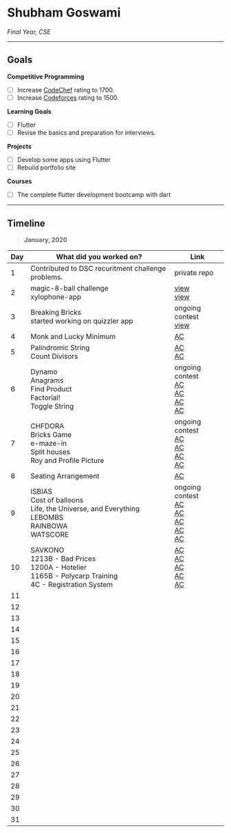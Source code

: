 # Shubham Goswami

*Final Year, CSE*

---

## Goals

**Competitive Programming**
- [ ] Increase [CodeChef](https://www.codechef.com/users/sgshubham98) rating to 1700.
- [ ] Increase [Codeforces](https://codeforces.com/profile/sgshubham98) rating to 1500.

**Learning Goals**
- [ ] Flutter
- [ ] Revise the basics and preparation for interviews.

**Projects**
- [ ] Develop some apps using Flutter
- [ ] Rebuild portfolio site

**Courses**
- [ ] The complete flutter development bootcamp with dart

---

## Timeline

> **January, 2020**

|Day|What did you worked on?|Link|
|-------|------|--------|
|1|Contributed to DSC recuritment challenge problems.|private repo|
|2|magic-8-ball challenge<br>xylophone-app|[view](https://github.com/sgshubham98/magic-8-ball-flutter)<br>[view](https://github.com/sgshubham98/xylophone-flutter)|
|3|Breaking Bricks<br>started working on quizzler app|ongoing contest<br>[view]()|
|4|Monk and Lucky Minimum|[AC](https://www.hackerearth.com/submission/34858468/)|
|5|Palindromic String<br>Count Divisors |[AC](https://www.hackerearth.com/submission/34872700/)<br>[AC](https://www.hackerearth.com/submission/34872769/)|
|6|Dynamo<br>Anagrams<br>Find Product<br>Factorial!<br>Toggle String|ongoing contest<br>[AC](https://www.hackerearth.com/submission/34907768/)<br>[AC](https://www.hackerearth.com/submission/34907839/)<br>[AC](https://www.hackerearth.com/submission/34907875/)<br>[AC](https://www.hackerearth.com/submission/34907934/)|
|7|CHFDORA<br>Bricks Game<br>e-maze-in<br>Split houses<br>Roy and Profile Picture|ongoing contest<br>[AC](https://www.hackerearth.com/submission/34908902/)<br>[AC](https://www.hackerearth.com/submission/34908964/)<br>[AC](https://www.hackerearth.com/submission/34909130/)<br>[AC](https://www.hackerearth.com/submission/34909193/)|
|8|Seating Arrangement|[AC](https://www.hackerearth.com/submission/34956133/)|
|9|ISBIAS<br>Cost of balloons<br>Life, the Universe, and Everything<br> LEBOMBS<br>RAINBOWA<br>WATSCORE|ongoing contest<br>[AC](https://www.hackerearth.com/submission/34971504/)<br>[AC](https://www.hackerearth.com/submission/34971586/)<br>[AC](https://www.codechef.com/viewsolution/28850058)<br>[AC](https://www.codechef.com/viewsolution/28851097)<br>[AC](https://www.codechef.com/viewsolution/28843419)|
|10|SAVKONO<br>1213B - Bad Prices<br>1200A - Hotelier<br>1165B - Polycarp Training<br>4C - Registration System|[AC](https://www.codechef.com/viewsolution/28876745)<br>[AC](https://codeforces.com/problemset/submission/1213/68478654)<br>[AC](https://codeforces.com/problemset/submission/1200/68479181)<br>[AC](https://codeforces.com/contest/1165/submission/68482564)<br>[AC](https://codeforces.com/problemset/submission/4/68483270)|
|11|||
|12|||
|13|||
|14|||
|15|||
|16|||
|17|||
|18|||
|19|||
|20|||
|21|||
|22|||
|23|||
|24|||
|25|||
|26|||
|27|||
|28|||
|29|||
|30|||
|31|||